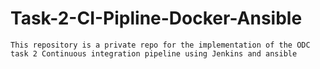 # Task-2-CI-Pipline-Docker-Ansible
``This repository is a private repo for the implementation of the ODC task 2 Continuous integration pipeline using Jenkins and ansible``
